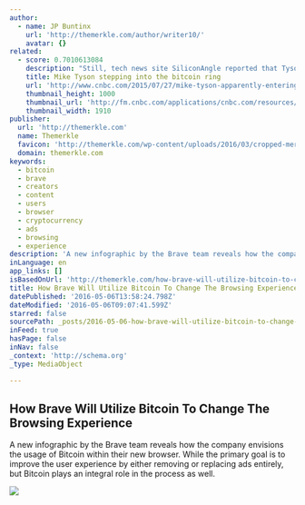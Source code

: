 ```yaml
---
author:
  - name: JP Buntinx
    url: 'http://themerkle.com/author/writer10/'
    avatar: {}
related:
  - score: 0.7010613084
    description: "Still, tech news site SiliconAngle reported that Tyson himself may have been \"suckered into a deal by a fast talker who has promised him millions if he gets involved and lends his name to the enterprise.\" It cited MikeTysonBitcoin.com's registration to a Peter Klamka, who is connected to Bitcoin Brands-a firm with a paltry $6,780 market cap according to Google Finance."
    title: Mike Tyson stepping into the bitcoin ring
    url: 'http://www.cnbc.com/2015/07/27/mike-tyson-apparently-entering-the-bitcoin-market.html'
    thumbnail_height: 1000
    thumbnail_url: 'http://fm.cnbc.com/applications/cnbc.com/resources/img/editorial/2015/07/27/102867977-GettyImages-453434162.1910x1000.jpg'
    thumbnail_width: 1910
publisher:
  url: 'http://themerkle.com'
  name: Themerkle
  favicon: 'http://themerkle.com/wp-content/uploads/2016/03/cropped-merkle-white-1-192x192.png'
  domain: themerkle.com
keywords:
  - bitcoin
  - brave
  - creators
  - content
  - users
  - browser
  - cryptocurrency
  - ads
  - browsing
  - experience
description: 'A new infographic by the Brave team reveals how the company envisions the usage of Bitcoin within their new browser. While the primary goal is to improve the user experience by either removing or replacing ads entirely, but Bitcoin plays an integral role in the process as well.'
inLanguage: en
app_links: []
isBasedOnUrl: 'http://themerkle.com/how-brave-will-utilize-bitcoin-to-change-the-browsing-experience/'
title: How Brave Will Utilize Bitcoin To Change The Browsing Experience
datePublished: '2016-05-06T13:58:24.798Z'
dateModified: '2016-05-06T09:07:41.599Z'
starred: false
sourcePath: _posts/2016-05-06-how-brave-will-utilize-bitcoin-to-change-the-browsing-experi.md
inFeed: true
hasPage: false
inNav: false
_context: 'http://schema.org'
_type: MediaObject

---
```

<article style=""><h1>How Brave Will Utilize Bitcoin To Change The Browsing Experience</h1><p>A new infographic by the Brave team reveals how the company envisions the usage of Bitcoin within their new browser. While the primary goal is to improve the user experience by either removing or replacing ads entirely, but Bitcoin plays an integral role in the process as well.</p><img src="http://themerkle.com/wp-content/uploads/2016/05/Brave-Browser.jpg" /></article>